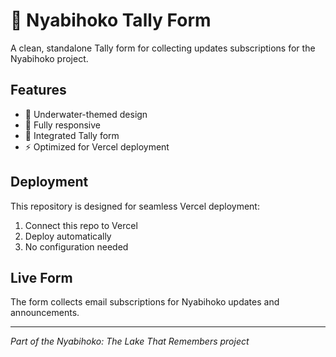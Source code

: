 # 🌊 Nyabihoko Tally Form

A clean, standalone Tally form for collecting updates subscriptions for the Nyabihoko project.

## Features

- 🎨 Underwater-themed design
- 📱 Fully responsive
- 🔗 Integrated Tally form
- ⚡ Optimized for Vercel deployment

## Deployment

This repository is designed for seamless Vercel deployment:

1. Connect this repo to Vercel
2. Deploy automatically
3. No configuration needed

## Live Form

The form collects email subscriptions for Nyabihoko updates and announcements.

---

*Part of the Nyabihoko: The Lake That Remembers project*
